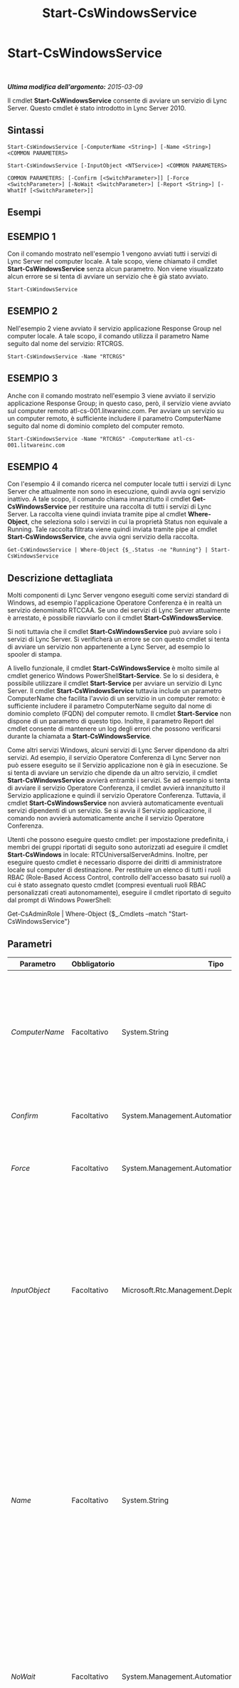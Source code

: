 ﻿---
title: Start-CsWindowsService
TOCTitle: Start-CsWindowsService
ms:assetid: 7491b91f-d342-4f9a-878b-d20b35294a9c
ms:mtpsurl: https://technet.microsoft.com/it-it/library/Gg398561(v=OCS.15)
ms:contentKeyID: 49300989
ms.date: 08/24/2015
mtps_version: v=OCS.15
ms.translationtype: HT
---

# Start-CsWindowsService

 

_**Ultima modifica dell'argomento:** 2015-03-09_

Il cmdlet **Start-CsWindowsService** consente di avviare un servizio di Lync Server. Questo cmdlet è stato introdotto in Lync Server 2010.

## Sintassi

    Start-CsWindowsService [-ComputerName <String>] [-Name <String>] <COMMON PARAMETERS>

    Start-CsWindowsService [-InputObject <NTService>] <COMMON PARAMETERS>

    COMMON PARAMETERS: [-Confirm [<SwitchParameter>]] [-Force <SwitchParameter>] [-NoWait <SwitchParameter>] [-Report <String>] [-WhatIf [<SwitchParameter>]]

## Esempi

## ESEMPIO 1

Con il comando mostrato nell'esempio 1 vengono avviati tutti i servizi di Lync Server nel computer locale. A tale scopo, viene chiamato il cmdlet **Start-CsWindowsService** senza alcun parametro. Non viene visualizzato alcun errore se si tenta di avviare un servizio che è già stato avviato.

    Start-CsWindowsService

## ESEMPIO 2

Nell'esempio 2 viene avviato il servizio applicazione Response Group nel computer locale. A tale scopo, il comando utilizza il parametro Name seguito dal nome del servizio: RTCRGS.

    Start-CsWindowsService -Name "RTCRGS"

## ESEMPIO 3

Anche con il comando mostrato nell'esempio 3 viene avviato il servizio applicazione Response Group; in questo caso, però, il servizio viene avviato sul computer remoto atl-cs-001.litwareinc.com. Per avviare un servizio su un computer remoto, è sufficiente includere il parametro ComputerName seguito dal nome di dominio completo del computer remoto.

    Start-CsWindowsService -Name "RTCRGS" -ComputerName atl-cs-001.litwareinc.com

## ESEMPIO 4

Con l'esempio 4 il comando ricerca nel computer locale tutti i servizi di Lync Server che attualmente non sono in esecuzione, quindi avvia ogni servizio inattivo. A tale scopo, il comando chiama innanzitutto il cmdlet **Get-CsWindowsService** per restituire una raccolta di tutti i servizi di Lync Server. La raccolta viene quindi inviata tramite pipe al cmdlet **Where-Object**, che seleziona solo i servizi in cui la proprietà Status non equivale a Running. Tale raccolta filtrata viene quindi inviata tramite pipe al cmdlet **Start-CsWindowsService**, che avvia ogni servizio della raccolta.

    Get-CsWindowsService | Where-Object {$_.Status -ne "Running"} | Start-CsWindowsService

## Descrizione dettagliata

Molti componenti di Lync Server vengono eseguiti come servizi standard di Windows, ad esempio l'applicazione Operatore Conferenza è in realtà un servizio denominato RTCCAA. Se uno dei servizi di Lync Server attualmente è arrestato, è possibile riavviarlo con il cmdlet **Start-CsWindowsService**.

Si noti tuttavia che il cmdlet **Start-CsWindowsService** può avviare solo i servizi di Lync Server. Si verificherà un errore se con questo cmdlet si tenta di avviare un servizio non appartenente a Lync Server, ad esempio lo spooler di stampa.

A livello funzionale, il cmdlet **Start-CsWindowsService** è molto simile al cmdlet generico Windows PowerShell**Start-Service**. Se lo si desidera, è possibile utilizzare il cmdlet **Start-Service** per avviare un servizio di Lync Server. Il cmdlet **Start-CsWindowsService** tuttavia include un parametro ComputerName che facilita l'avvio di un servizio in un computer remoto: è sufficiente includere il parametro ComputerName seguito dal nome di dominio completo (FQDN) del computer remoto. Il cmdlet **Start-Service** non dispone di un parametro di questo tipo. Inoltre, il parametro Report del cmdlet consente di mantenere un log degli errori che possono verificarsi durante la chiamata a **Start-CsWindowsService**.

Come altri servizi Windows, alcuni servizi di Lync Server dipendono da altri servizi. Ad esempio, il servizio Operatore Conferenza di Lync Server non può essere eseguito se il Servizio applicazione non è già in esecuzione. Se si tenta di avviare un servizio che dipende da un altro servizio, il cmdlet **Start-CsWindowsService** avvierà entrambi i servizi. Se ad esempio si tenta di avviare il servizio Operatore Conferenza, il cmdlet avvierà innanzitutto il Servizio applicazione e quindi il servizio Operatore Conferenza. Tuttavia, il cmdlet **Start-CsWindowsService** non avvierà automaticamente eventuali servizi dipendenti di un servizio. Se si avvia il Servizio applicazione, il comando non avvierà automaticamente anche il servizio Operatore Conferenza.

Utenti che possono eseguire questo cmdlet: per impostazione predefinita, i membri dei gruppi riportati di seguito sono autorizzati ad eseguire il cmdlet **Start-CsWindows** in locale: RTCUniversalServerAdmins. Inoltre, per eseguire questo cmdlet è necessario disporre dei diritti di amministratore locale sul computer di destinazione. Per restituire un elenco di tutti i ruoli RBAC (Role-Based Access Control, controllo dell'accesso basato sui ruoli) a cui è stato assegnato questo cmdlet (compresi eventuali ruoli RBAC personalizzati creati autonomamente), eseguire il cmdlet riportato di seguito dal prompt di Windows PowerShell:

Get-CsAdminRole | Where-Object {$\_.Cmdlets –match "Start-CsWindowsService"}

## Parametri


<table>
<colgroup>
<col style="width: 25%" />
<col style="width: 25%" />
<col style="width: 25%" />
<col style="width: 25%" />
</colgroup>
<thead>
<tr class="header">
<th>Parametro</th>
<th>Obbligatorio</th>
<th>Tipo</th>
<th>Descrizione</th>
</tr>
</thead>
<tbody>
<tr class="odd">
<td><p><em>ComputerName</em></p></td>
<td><p>Facoltativo</p></td>
<td><p>System.String</p></td>
<td><p>Nome del computer remoto che ospita il servizio da avviare. Se questo parametro non è incluso, il cmdlet <strong>Start-CsWindowsService</strong> avvierà nel computer locale il servizio o i servizi specificati. Per fare riferimento al computer remoto, utilizzare il relativo nome di dominio completo, ad esempio, atl-cs-001.litwareinc.com.</p></td>
</tr>
<tr class="even">
<td><p><em>Confirm</em></p></td>
<td><p>Facoltativo</p></td>
<td><p>System.Management.Automation.SwitchParameter</p></td>
<td><p>Viene visualizzata una richiesta di conferma prima di eseguire il comando.</p></td>
</tr>
<tr class="odd">
<td><p><em>Force</em></p></td>
<td><p>Facoltativo</p></td>
<td><p>System.Management.Automation.SwitchParameter</p></td>
<td><p>Consente di ignorare la visualizzazione di messaggi di errore non irreversibili che possono verificarsi durante l'esecuzione del comando.</p></td>
</tr>
<tr class="even">
<td><p><em>InputObject</em></p></td>
<td><p>Facoltativo</p></td>
<td><p>Microsoft.Rtc.Management.Deployment.Core.NTService</p></td>
<td><p>Consente di avviare un servizio utilizzando un riferimento oggetto anziché un nome di servizio. Se ad esempio si utilizza il cmdlet <strong>Get-CsWindowsService</strong> per restituire informazioni su un servizio e si archivia l'oggetto restituito in una variabile denominata $x, è possibile avviare il servizio utilizzando il comando seguente:</p>
<p>$x = Get-CsWindowsService -Name &quot;RTCCPS&quot;</p>
<p>Start-CsWindowsService -InputObject $x.Name</p></td>
</tr>
<tr class="odd">
<td><p><em>Name</em></p></td>
<td><p>Facoltativo</p></td>
<td><p>System.String</p></td>
<td><p>Nome del servizio Lync Server da avviare. Si noti che si deve utilizzare il nome del servizio (ad esempio RTCCAA) e non il nome visualizzato del servizio. È possibile passare un singolo nome di servizio al parametro Name e non è consentito l'uso di caratteri jolly nel nome del servizio. I nomi dei servizi possono essere recuperati mediante il cmdlet <strong>Get-CsWindowsService</strong>.</p>
<p>Considerare che il cmdlet <strong>Start-CsWindowsService</strong> può avviare solo i servizi di Lync Server. Non può essere utilizzato per avviare altri servizi Windows. Per questi servizi è possibile utilizzare il cmdlet <strong>Start-Service</strong> di Windows PowerShell.</p></td>
</tr>
<tr class="even">
<td><p><em>NoWait</em></p></td>
<td><p>Facoltativo</p></td>
<td><p>System.Management.Automation.SwitchParameter</p></td>
<td><p>Se presente, fa sì che il comando venga eseguito e restituisca immediatamente il controllo al prompt di Windows PowerShell. Se non è presente, il controllo non viene restituito fin quando il comando non è stato completato e sullo schermo non è stata scritta una relazione sullo stato.</p></td>
</tr>
<tr class="odd">
<td><p><em>Report</em></p></td>
<td><p>Facoltativo</p></td>
<td><p>System.String</p></td>
<td><p>Percorso di un file HTML in cui è possibile archiviare le informazioni sugli errori. Se viene incluso questo parametro, qualunque errore durante l'esecuzione di questo cmdlet verrà registrato nel file specificato (ad esempio, C:\Logs\Service_report.html).</p></td>
</tr>
<tr class="even">
<td><p><em>WhatIf</em></p></td>
<td><p>Facoltativo</p></td>
<td><p>System.Management.Automation.SwitchParameter</p></td>
<td><p>Descrive ciò che accadrebbe se si eseguisse il comando senza eseguirlo realmente.</p></td>
</tr>
</tbody>
</table>


## Tipi di input

Oggetto Microsoft.Rtc.Management.Deployment.Core.NTService. Il cmdlet **Start-CsWindowsService** accetta istanze dell'oggetto servizio Windows inviate tramite pipeline.

## Tipi restituiti

Nessuno. Il cmdlet **Start-CsWindowsService** consente invece di avviare le istanze dell'oggetto Microsoft.Rtc.Management.Deployment.Core.NTService.

## Vedere anche

#### Ulteriori risorse

[Get-CsWindowsService](get-cswindowsservice.md)  
[Stop-CsWindowsService](stop-cswindowsservice.md)


